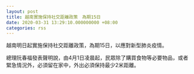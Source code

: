 ```yaml
---
layout: post
title: 越南實施保持社交距離政策　為期15日
date: 2020-03-31 13:29:10.000000000 +08:00
categories: rss
---
```


越南明日起實施保持社交距離政策，為期15日，以應對新型肺炎疫情。

總理阮春福發表聲明說，由4月1日凌晨起，民眾除了購買食物等必要物品，或者緊急情況外，必須留在家中，外出必須保持最少2米距離。
